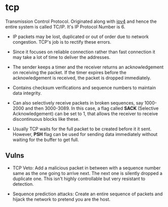 # tcp

Transmission Control Protocol. Originated along with [ipv4](ipv4.md) and hence the entire system is called TC/IP. It's IP Protocol Number is 6.

- IP packets may be lost, duplicated or out of order due to network congestion. TCP's job is to rectify these errors.

- Since it focuses on reliable connection rather than fast connection it may take a lot of time to deliver the addresses.

- The sender keeps a timer and the receiver returns an acknowledgement on receiving the packet. If the timer expires before the acknowledgement is received, the packet is dropped immediately.

- Contains checksum verifications and sequence numbers to maintain data integrity.

- Can also selectively receive packets in broken sequences, say 1000-2000 and then 3000-3089. In this case, a flag called **SACK** (Selective Acknowledgement) can be set to 1, that allows the receiver to receive discontinuous blocks like these.

- Usually TCP waits for the full packet to be created before it it sent. However, **PSH** flag can be used for sending data immediately without waiting for the buffer to get full.

## Vulns

- TCP Veto: Add a malicious packet in between with a sequence number same as the one going to arrive next. The next one is silently dropped a duplicate one. This isn't highly controllable but very resistant to detection.

- Sequence prediction attacks: Create an entire sequence of packets and hijack the network to pretend you are the host.
